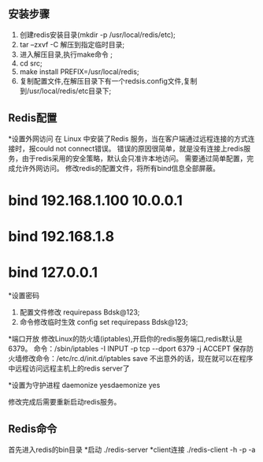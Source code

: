 ## 安装步骤
1. 创建redis安装目录(mkdir -p /usr/local/redis/etc);
2. tar –zxvf -C <target folder>解压到指定临时目录;
3. 进入解压目录,执行make命令 ;
4. cd src;
5. make install PREFIX=/usr/local/redis;
6. 复制配置文件,在解压目录下有一个redsis.config文件,复制到/usr/local/redis/etc目录下;

## Redis配置
*设置外网访问
在 Linux 中安装了Redis 服务，当在客户端通过远程连接的方式连接时，报could not connect错误。
错误的原因很简单，就是没有连接上redis服务，由于redis采用的安全策略，默认会只准许本地访问。
需要通过简单配置，完成允许外网访问。
修改redis的配置文件，将所有bind信息全部屏蔽。
# bind 192.168.1.100 10.0.0.1
# bind 192.168.1.8
# bind 127.0.0.1

*设置密码
1. 配置文件修改 requirepass Bdsk@123;
2. 命令修改临时生效 config set requirepass Bdsk@123;

*端口开放
修改Linux的防火墙(iptables),开启你的redis服务端口,redis默认是6379。
命令：/sbin/iptables -I INPUT -p tcp --dport 6379 -j ACCEPT
保存防火墙修改命令：/etc/rc.d/init.d/iptables save
不出意外的话，现在就可以在程序中远程访问远程主机上的redis server了

*设置为守护进程
daemonize yesdaemonize yes

修改完成后需要重新启动redis服务。

## Redis命令
首先进入redis的bin目录
*启动
./redis-server <redis etc config path>
*client连接
./redis-client -h <host> -p <port> -a <password>